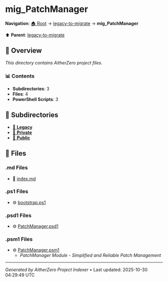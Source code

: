 # mig_PatchManager

**Navigation**: [🏠 Root](../../index.md) → [legacy-to-migrate](../index.md) → **mig_PatchManager**

⬆️ **Parent**: [legacy-to-migrate](../index.md)

## 📖 Overview

*This directory contains AitherZero project files.*

### 📊 Contents

- **Subdirectories**: 3
- **Files**: 4
- **PowerShell Scripts**: 3

## 📁 Subdirectories

- [📂 **Legacy**](./Legacy/index.md)
- [📂 **Private**](./Private/index.md)
- [📂 **Public**](./Public/index.md)

## 📄 Files

### .md Files

- 📝 [index.md](./index.md)

### .ps1 Files

- ⚙️ [bootstrap.ps1](./bootstrap.ps1)

### .psd1 Files

- ⚙️ [PatchManager.psd1](./PatchManager.psd1)

### .psm1 Files

- ⚙️ [PatchManager.psm1](./PatchManager.psm1)
  - *PatchManager Module - Simplified and Reliable Patch Management*

---

*Generated by AitherZero Project Indexer* • Last updated: 2025-10-30 04:29:49 UTC

